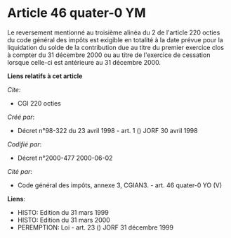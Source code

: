 # Article 46 quater-0 YM

Le reversement mentionné au troisième alinéa du 2 de l'article 220 octies du code général des impôts est exigible en totalité
à la date prévue pour la liquidation du solde de la contribution due au titre du premier exercice clos à compter du 31
décembre 2000 ou au titre de l'exercice de cessation lorsque celle-ci est antérieure au 31 décembre 2000.

**Liens relatifs à cet article**

_Cite_:

  - CGI 220 octies

_Créé par_:

  - Décret n°98-322 du 23 avril 1998 - art. 1 () JORF 30 avril 1998

_Codifié par_:

  - Décret n°2000-477 2000-06-02

_Cité par_:

  - Code général des impôts, annexe 3, CGIAN3. - art. 46 quater-0 YO (V)

**Liens**:

  - HISTO: Edition du 31 mars 1999
  - HISTO: Edition du 31 mars 2000
  - PEREMPTION: Loi - art. 23 () JORF 31 décembre 1999
